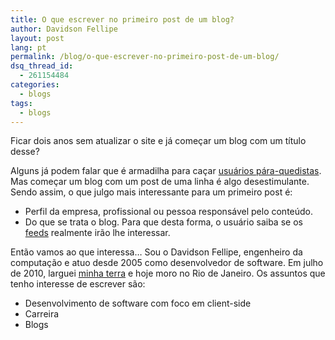 ```yaml
---
title: O que escrever no primeiro post de um blog?
author: Davidson Fellipe
layout: post
lang: pt
permalink: /blog/o-que-escrever-no-primeiro-post-de-um-blog/
dsq_thread_id:
  - 261154484
categories:
  - blogs
tags:
  - blogs
---
```


<p>Ficar dois anos sem atualizar o site e já começar um blog com um título desse?</p>
<p>
    Alguns já podem falar que é armadilha para caçar <a href="http://www.marketingdebusca.com.br/paraquedistas-e-seo-o-google-le-comentarios/" target="_blank">usuários pára-quedistas</a>. Mas começar um blog com um post de uma linha é algo desestimulante. Sendo assim, o que julgo mais interessante para um primeiro post é:
</p>
<ul>
    <li> Perfil da empresa, profissional ou pessoa responsável pelo conteúdo.</li>
    <li>Do que se trata o blog. Para que desta forma, o usuário saiba se os <a href="http://pt.wikipedia.org/wiki/Feed" target="_blank">feeds</a> realmente irão lhe interessar.</li>
</ul>
<p>
    Então vamos ao que interessa&#8230; Sou o Davidson Fellipe, engenheiro da computação e atuo desde 2005 como desenvolvedor de software.  Em julho de 2010, larguei <a href="http://www.recife.pe.gov.br/cidade/projetos/fotosdorecife/index.html" target="_blank">minha terra</a> e hoje moro no Rio de Janeiro. Os assuntos que tenho interesse de escrever são:
</p>
<ul>
    <li>Desenvolvimento de software com foco em client-side</li>
    <li>Carreira</li>
    <li>Blogs</li>
</ul>